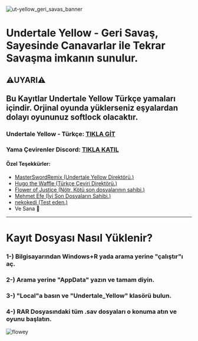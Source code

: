 
![ut-yellow_geri_savas_banner](https://github.com/user-attachments/assets/ec31d803-6b58-4081-834f-f623dfa1dba7)

<h1>Undertale Yellow - Geri Savaş, Sayesinde Canavarlar ile Tekrar Savaşma imkanın sunulur.</h1>

<h2>⚠UYARI⚠ <br><br> Bu Kayıtlar Undertale Yellow Türkçe yamaları içindir. Orjinal oyunda yüklerseniz eşyalardan dolayı oyununuz softlock olacaktır.</h2>

<h3>Undertale Yellow - Türkçe: <a href="https://gamejolt.com/games/UndertaleYellowTr/915170" target="_blank">TIKLA GİT</a></h3>
<h3>Yama Çevirenler Discord: <a href="https://discord.gg/cevirisantrali" target="_blank">TIKLA KATIL</a></h3>

<h4>Özel Teşekkürler:</h4>
        <ul>
            <li><a href="https://www.youtube.com/@MasterSwordRemix/" target="_blank">MasterSwordRemix (Undertale Yellow Direktörü.)</a></li>
            <li><a href="https://www.youtube.com/@hugo_the_waffle">Hugo the Waffle (Türkçe Çeviri Direktörü.)</a></li>
            <li><a href="https://www.youtube.com/@adaletincicegi" target="_blank">Flower of Justice (Nötr, Kötü son dosyalarının sahibi.)</a></li>
            <li><a href="https://steamcommunity.com/profiles/76561199566045206/" target="_blank">Mehmet Efe (İyi Son Dosyaların Sahibi.)</a></li>
            <li><a href="https://steamcommunity.com/profiles/76561199480948461/" target="_blank">nekokedi (Test eden.)</a></li>
            <li>Ve Sana 💛</li>
        </ul>

<hr>

<h1 class="#kurulum">Kayıt Dosyası Nasıl Yüklenir?</h1>
<h3>1-) Bilgisayarından Windows+R yada arama yerine "çalıştır"ı aç.</h3>
<h3>2-) Arama yerine "AppData" yazın ve tamam diyin.</h3>
<h3>3-) "Local"a basın ve "Undertale_Yellow" klasörü bulun.</h3>
<h3>4-) RAR Dosyasındaki tüm .sav dosyaları o konuma atın ve oyunu başlatın.</h3>


![flowey](https://github.com/user-attachments/assets/87a132f3-03b9-4454-97b5-ede11fb8d12c)
